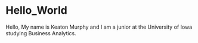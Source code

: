 # Hello_World
Hello, My name is Keaton Murphy and I am a junior at the University of Iowa studying Business Analytics. 
